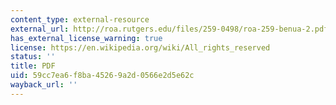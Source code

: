 ```yaml
---
content_type: external-resource
external_url: http://roa.rutgers.edu/files/259-0498/roa-259-benua-2.pdf
has_external_license_warning: true
license: https://en.wikipedia.org/wiki/All_rights_reserved
status: ''
title: PDF
uid: 59cc7ea6-f8ba-4526-9a2d-0566e2d5e62c
wayback_url: ''
---
```

